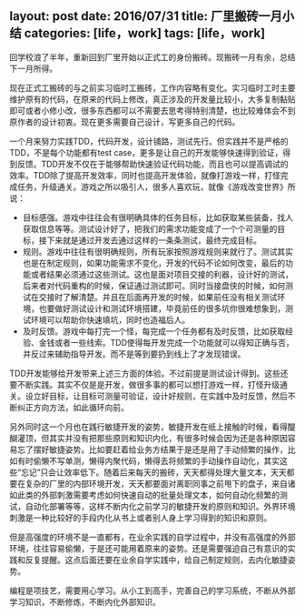 layout: post
date: 2016/07/31
title: 厂里搬砖一月小结
categories: [life，work]
tags: [life，work]
---

回学校浪了半年，重新回到厂里开始以正式工的身份搬砖。现搬砖一月有余，总结下一月所得。

现在正式工搬砖的与之前实习临时工搬砖，工作内容略有变化。实习临时工时主要维护原有的代码，在原来的代码上修改，真正涉及的开发量比较小，大多复制黏贴即可或者小修小改，很多东西都可以不需要去思考得特别清楚，也比较难体会不到原作者的设计初衷。现在更多需要自己设计，写更多自己的代码。


<!--more-->


一个月来努力实践TDD，代码开发，设计铺路，测试先行。但实践并不是严格的TDD，不是每个功能都有test case，更多是让自己的开发能够快速得到验证，得到反馈。TDD开发不仅在于能够帮助快速验证代码功能，而且也可以提高调试的效率。TDD除了提高开发效率，同时也提高开发体验，就像打游戏一样，打怪完成任务，升级通关。游戏之所以吸引人，很多人喜欢玩，就像《游戏改变世界》所说：

* 目标感强。游戏中往往会有很明确具体的任务目标，比如获取某些装备，找人获取信息等等。测试设计好了，把我们的需求功能变成了一个个可测量的目标，接下来就是通过开发去通过这样的一条条测试，最终完成目标。
* 规则。游戏中往往有很明确规则，所有玩家按照游戏规则来就行了。测试其实也是在制定规则，如果功能需求不变化，开发的代码不论如何改变，最后的功能或者结果必须通过这些测试。这也是面对项目交接的利器，设计好的测试，后来者对代码重构的时候，保证通过测试即可。同时当接盘侠的时候，如何测试在交接时了解清楚。并且在后面再开发的时候，如果前任没有相关测试环境，也要做好测试设计和测试环境搭建，毕竟前任的很多坑你很难想象到，测试环境可以帮助你快速填坑，同时也造福后人。
* 及时反馈。游戏中每打完一个怪，每完成一个任务都有及时反馈，比如获取经验、金钱或者一些线索。TDD使得每开发完成一个功能就可以得知正确与否，并反过来辅助指导开发。而不是等到要扔到线上了才发现错误。

TDD开发能够给开发带来上述三方面的体验。不过前提是测试设计得到。这些还要不断实践。其实不仅是是开发，做很多事的都可以想打游戏一样，打怪升级通关。设立好目标，让目标可测量可验证，设计好规则，在实践中及时反馈，然后不断纠正方向方法，如此循环向前。

另外同时这一个月也在践行敏捷开发的姿势，敏捷开发在纸上接触的时候，看得醍醐灌顶，但其实并没有把那些原则和知识内化，有很多时候会因为还是各种原因容易忘了摆好敏捷姿势。比如要赶着给业务方结果于是还是用了手动频繁的操作，比如有时偷懒不写单测，懒得内聚代码，懒得去将频繁的手动操作自动化，其实这些“忘记”只会让效率低下。随着后来每天的搬砖，天天都得处理大量文本，天天都要在复杂的厂里的内部环境开发，天天都要面对离职同事之前甩下的盘子，来自诸如此类的外部刺激需要考虑如何快速自动的批量处理文本，如何自动化频繁的测试，自动化部署等等，这样不断内化之前学习的敏捷开发的原则和知识。外界环境刺激是一种比较好的手段内化从书上或者别人身上学习得到的知识和原则。

但是高强度的环境不是一直都有，在业余实践的自学过程中，并没有高强度的外部环境，往往容易偷懒，于是还可能用着原来的姿势。还是需要强迫自己有意识的实践和反复提醒。这点后面还要在业余自学实践中，给自己制定规则，去内化敏捷姿势。

编程是项技艺，需要用心学习。从小工到高手，完善自己的学习系统，不断从外部学习知识，不断修炼，不断内化外部知识。